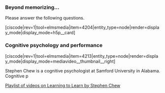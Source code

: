 ### Beyond memorizing...


Please answer the following questions. 

[ciscode|rev=1|tool=elmsmedia|item=4204|entity_type=node|render=display_mode|display_mode=h5p__card]




### Cognitive psychology and performance

[ciscode|rev=1|tool=elmsmedia|item=4213|entity_type=node|render=display_mode|display_mode=mediavideo__thumbnail__right]
 
  Stephen Chew is a cognitive psychologist at Samford University in Alabama. Cognitive p
  
   <a target = "_blank" href="https://www.youtube.com/watch?v=htv6eap1-_M&list=PL85708E6EA236E3DB&index=1">Playlist of videos on Learning to Learn by Stephen Chew</a> 